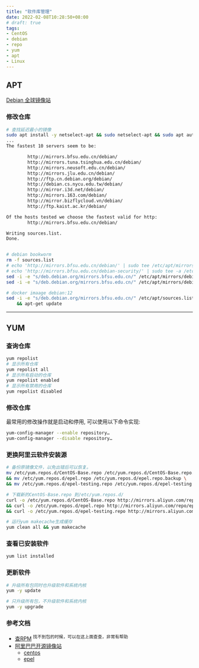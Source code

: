 ```yaml
---
title: "软件库管理"
date: 2022-02-08T10:28:50+08:00
# draft: true
tags:
- CentOS
- debian
- repo
- yum
- apt 
- Linux
---
```


## APT

[Debian 全球镜像站](https://www.debian.org/mirror/list#per-country)

### 修改仓库
```bash
# 查找延迟最小的镜像
sudo apt install -y netselect-apt && sudo netselect-apt && sudo apt autoremove -y netselect-apt
...
The fastest 10 servers seem to be:

        http://mirrors.bfsu.edu.cn/debian/
        http://mirrors.tuna.tsinghua.edu.cn/debian/
        http://mirrors.neusoft.edu.cn/debian/
        http://mirrors.jlu.edu.cn/debian/
        http://ftp.cn.debian.org/debian/
        http://debian.cs.nycu.edu.tw/debian/
        http://mirror.i3d.net/debian/
        http://mirrors.163.com/debian/
        http://mirror.bizflycloud.vn/debian/
        http://ftp.kaist.ac.kr/debian/

Of the hosts tested we choose the fastest valid for http:
        http://mirrors.bfsu.edu.cn/debian/

Writing sources.list.
Done.


# debian bookworm
rm -f sources.list
# echo 'http://mirrors.bfsu.edu.cn/debian/' | sudo tee /etc/apt/mirrors/debian.list
# echo 'http://mirrors.bfsu.edu.cn/debian-security/' | sudo tee -a /etc/apt/mirrors/debian-security.list
sed -i -e "s/deb.debian.org/mirrors.bfsu.edu.cn/" /etc/apt/mirrors/debian.list
sed -i -e "s/deb.debian.org/mirrors.bfsu.edu.cn/" /etc/apt/mirrors/debian-security.list

# docker imaage debian:12
sed -i -e "s/deb.debian.org/mirrors.bfsu.edu.cn/" /etc/apt/sources.list.d/debian.sources \
    && apt-get update

```
---

## YUM

### 查询仓库
```bash
yum repolist
# 显示所有仓库
yum repolist all
# 显示所有启动的仓库
yum repolist enabled
# 显示所有禁用的仓库
yum repolist disabled
```

### 修改仓库
最常用的修改操作就是启动和停用, 可以使用以下命令实现:
```bash
yum-config-manager --enable repository…
yum-config-manager --disable repository…
```

### 更换阿里云软件安装源
```bash
# 备份原镜像文件，以免出错后可以恢复。
mv /etc/yum.repos.d/CentOS-Base.repo /etc/yum.repos.d/CentOS-Base.repo.backup \
&& mv /etc/yum.repos.d/epel.repo /etc/yum.repos.d/epel.repo.backup \
&& mv /etc/yum.repos.d/epel-testing.repo /etc/yum.repos.d/epel-testing.repo.backup

# 下载新的CentOS-Base.repo 到/etc/yum.repos.d/
curl -o /etc/yum.repos.d/CentOS-Base.repo http://mirrors.aliyun.com/repo/Centos-7.repo \
&& curl -o /etc/yum.repos.d/epel.repo http://mirrors.aliyun.com/repo/epel-7.repo \
&& curl -o /etc/yum.repos.d/epel-testing.repo http://mirrors.aliyun.com/repo/epel-testing.repo

# 运行yum makecache生成缓存
yum clean all && yum makecache
```

### 查看已安装软件
```bash
yum list installed
```

### 更新软件
```bash
# 升级所有包同时也升级软件和系统内核
yum -y update

# 只升级所有包，不升级软件和系统内核
yum -y upgrade
```

###  参考文档
- [查RPM](https://crpm.cn/) <sup>找不到包的时候，可以在这上面查查，非常有帮助</sup>
- [阿里巴巴开源镜像站](https://developer.aliyun.com/mirror/)
    - [centos](https://developer.aliyun.com/mirror/centos)
    - [epel](https://developer.aliyun.com/mirror/epel)